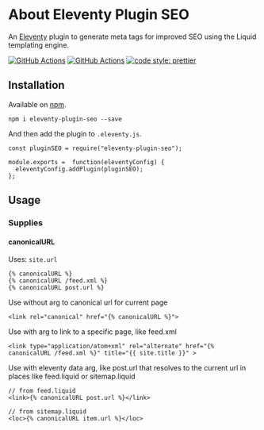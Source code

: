 # About Eleventy Plugin SEO

An [Eleventy](https://github.com/11ty/eleventy) plugin to generate meta tags for improved SEO using the Liquid templating engine.

[![GitHub Actions](https://github.com/artstorm/eleventy-plugin-seo/workflows/CI/badge.svg)](https://github.com/artstorm/eleventy-plugin-seo/actions)
[![GitHub Actions](https://github.com/artstorm/eleventy-plugin-seo/workflows/style/badge.svg)](https://github.com/artstorm/eleventy-plugin-seo/actions)
[![code style: prettier](https://img.shields.io/badge/code_style-prettier-ff69b4.svg)](https://github.com/prettier/prettier)

## Installation

Available on [npm](https://www.npmjs.com/package/eleventy-plugin-seo).

```
npm i eleventy-plugin-seo --save
```

And then add the plugin to `.eleventy.js`.

```
const pluginSEO = require("eleventy-plugin-seo");

module.exports =  function(eleventyConfig) {
  eleventyConfig.addPlugin(pluginSEO);
};
```

## Usage

### Supplies

#### canonicalURL

Uses: `site.url`

```
{% canonicalURL %}
{% canonicalURL /feed.xml %}
{% canonicalURL post.url %}
```

Use without arg to canonical url for current page
```
<link rel="canonical" href="{% canonicalURL %}">
```

Use with arg to link to a specific page, like feed.xml
```
<link type="application/atom+xml" rel="alternate" href="{% canonicalURL /feed.xml %}" title="{{ site.title }}" >
```

Use with eleventy data arg, like post.url that resolves to the current url in places like feed.liquid or sitemap.liquid
```
// from feed.liquid
<link>{% canonicalURL post.url %}</link>

// from sitemap.liquid
<loc>{% canonicalURL item.url %}</loc>
```
